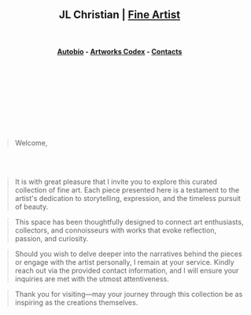 



<br>
<br>
<br>
<br>

<h2 align=center>JL Christian | <a href="https://adityatelange.github.io/hugo-PaperMod/" rel="nofollow">Fine Artist</a></h1>


<br>
<h4 align=center> <a href=""https://seiminomore.github.io/jlc-autobio/jlc-autobio.html" rel="nofollow">Autobio</a> - <a href=""https://adityatelange.github.io/hugo-PaperMod/" rel="nofollow">Artworks Codex</a> - <a href=""https://adityatelange.github.io/hugo-PaperMod/" rel="nofollow">Contacts</a> </h4>
<br>





<br>
<br> 
<br>
<br>
<br>
<br>
<br>





> Welcome,  
<br>
<br>

> It is with great pleasure that I invite you to explore this curated collection of fine art. Each piece presented here is a testament to the artist's dedication to storytelling, expression, and the timeless pursuit of beauty.  

> This space has been thoughtfully designed to connect art enthusiasts, collectors, and connoisseurs with works that evoke reflection, passion, and curiosity.  

> Should you wish to delve deeper into the narratives behind the pieces or engage with the artist personally, I remain at your service. Kindly reach out via the provided contact information, and I will ensure your inquiries are met with the utmost attentiveness.  

> Thank you for visiting—may your journey through this collection be as inspiring as the creations themselves.

